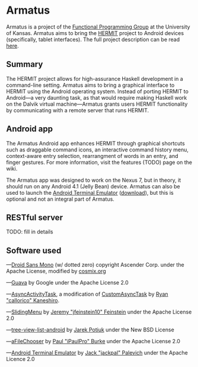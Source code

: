 Armatus
=====

Armatus is a project of the <a href="http://www.ittc.ku.edu/csdl/fpg/index.html">Functional Programming Group</a> at the University of Kansas. Armatus aims to bring the <a href="http://www.ittc.ku.edu/csdl/fpg/software/hermit.html">HERMIT</a> project to Android devices (specifically, tablet interfaces). The full project description can be read <a href="http://www.ittc.ku.edu/view_project.phtml?id=438">here</a>.

Summary
-----
The HERMIT project allows for high-assurance Haskell development in a command-line setting. Armatus aims to bring a graphical interface to HERMIT using the Android operating system. Instead of porting HERMIT to Android—a very daunting task, as that would require making Haskell work on the Dalvik virtual machine—Armatus grants users HERMIT functionality by communicating with a remote server that runs HERMIT.

Android app
-----
The Armatus Android app enhances HERMIT through graphical shortcuts such as draggable command icons, an interactive command history menu, context-aware entry selection, rearrangment of words in an entry, and finger gestures. For more information, visit the features (TODO) page on the wiki.

The Armatus app was designed to work on the Nexus 7, but in theory, it should run on any Android 4.1 (Jelly Bean) device. Armatus can also be used to launch the <a href="https://github.com/jackpal/Android-Terminal-Emulator">Android Terminal Emulator</a> (<a href="https://play.google.com/store/apps/details?id=jackpal.androidterm">download</a>), but this is optional and not an integral part of Armatus. 

RESTful server
-----
TODO: fill in details

Software used
-----
—<a href="http://www.cosmix.org/software/">Droid Sans Mono</a> (w/ dotted zero) copyright Ascender Corp. under the Apache License, modified by <a href="http://www.cosmix.org">cosmix.org</a>

—<a href="http://code.google.com/p/guava-libraries/">Guava</a> by Google under the Apache License 2.0

—<a href="https://github.com/RyanGlScott/AsyncActivityTask">AsyncActivityTask</a>, a modification of <a href="https://github.com/callorico/CustomAsyncTask">CustomAsyncTask</a> by <a href="https://github.com/callorico">Ryan "callorico" Kaneshiro</a>.

—<a href="https://github.com/jfeinstein10/SlidingMenu">SlidingMenu</a> by <a href="https://github.com/jfeinstein10">Jeremy "jfeinstein10" Feinstein</a> under the Apache License 2.0

—<a href="http://code.google.com/p/tree-view-list-android/">tree-view-list-android</a> by <a href="http://code.google.com/u/109485687940011053436/">Jarek Potiuk</a> under the New BSD License

—<a href="https://github.com/iPaulPro/aFileChooser">aFileChooser</a> by <a href="https://github.com/iPaulPro">Paul "iPaulPro" Burke</a> under the Apache License 2.0

—<a href="https://github.com/jackpal/Android-Terminal-Emulator">Android Terminal Emulator</a> by <a href="https://github.com/jackpal">Jack "jackpal" Palevich</a> under the Apache Licence 2.0
